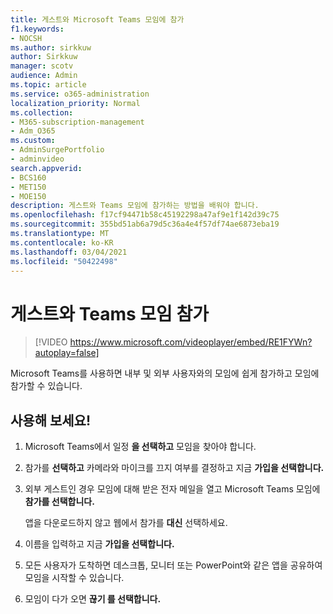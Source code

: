 ```yaml
---
title: 게스트와 Microsoft Teams 모임에 참가
f1.keywords:
- NOCSH
ms.author: sirkkuw
author: Sirkkuw
manager: scotv
audience: Admin
ms.topic: article
ms.service: o365-administration
localization_priority: Normal
ms.collection:
- M365-subscription-management
- Adm_O365
ms.custom:
- AdminSurgePortfolio
- adminvideo
search.appverid:
- BCS160
- MET150
- MOE150
description: 게스트와 Teams 모임에 참가하는 방법을 배워야 합니다.
ms.openlocfilehash: f17cf94471b58c45192298a47af9e1f142d39c75
ms.sourcegitcommit: 355bd51ab6a79d5c36a4e4f57df74ae6873eba19
ms.translationtype: MT
ms.contentlocale: ko-KR
ms.lasthandoff: 03/04/2021
ms.locfileid: "50422498"
---
```

# <a name="join-a-teams-meeting-with-guests"></a>게스트와 Teams 모임 참가

> [!VIDEO https://www.microsoft.com/videoplayer/embed/RE1FYWn?autoplay=false]

Microsoft Teams를 사용하면 내부 및 외부 사용자와의 모임에 쉽게 참가하고 모임에 참가할 수 있습니다.

## <a name="try-it"></a>사용해 보세요!

1. Microsoft Teams에서 일정 **을 선택하고** 모임을 찾아야 합니다.
1. 참가를 **선택하고** 카메라와 마이크를 끄지 여부를 결정하고 지금 **가입을 선택합니다.**
1. 외부 게스트인 경우 모임에 대해 받은 전자 메일을 열고 Microsoft Teams 모임에 **참가를 선택합니다.**

    앱을 다운로드하지 않고 웹에서 참가를 **대신** 선택하세요.
1. 이름을 입력하고 지금 **가입을 선택합니다.**
1. 모든 사용자가 도착하면 데스크톱, 모니터 또는 PowerPoint와 같은 앱을 공유하여 모임을 시작할 수 있습니다.
1. 모임이 다가 오면 **끊기 를 선택합니다.**